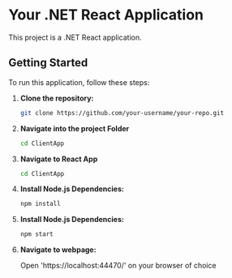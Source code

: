 # Your .NET React Application

This project is a .NET React application.

## Getting Started

To run this application, follow these steps:

1. **Clone the repository:**

   ```bash
   git clone https://github.com/your-username/your-repo.git
    ```

2. **Navigate into the project Folder**

   ```bash
   cd ClientApp
    ```

3. **Navigate to React App**

   ```bash
   cd ClientApp
    ```

4. **Install Node.js Dependencies:**

   ```bash
   npm install
    ```

5. **Install Node.js Dependencies:**

   ```bash
   npm start
   ```

6. **Navigate to webpage:**

   Open 'https://localhost:44470/' on your browser of choice
